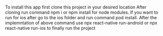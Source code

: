 To install this app first clone this project in your desired location
After cloning run command npm i or npm install for node modules.
If you want to run for ios after go to the ios folder and run command pod install.
After the implemntation of above command use npx react-native run-android or npx react-native run-ios to finally run the project
